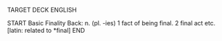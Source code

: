 TARGET DECK
ENGLISH

START
Basic
Finality
Back: n. (pl. -ies) 1 fact of being final. 2 final act etc. [latin: related to *final]
END
